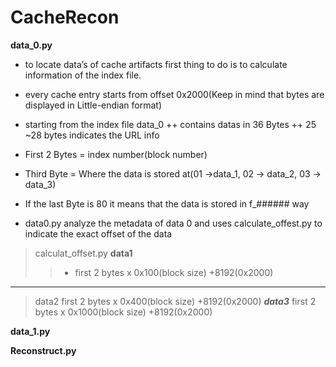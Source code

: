 # CacheRecon
**data_0.py**
 + to locate data’s of cache artifacts first thing to do is to calculate information of the index file.

 + every cache entry starts from offset 0x2000(Keep in mind that bytes are displayed in Little-endian format)

 + starting from the index file data_0
 ++ contains datas in 36 Bytes
 ++ 25 ~28 bytes indicates the URL info

 + First 2 Bytes = index number(block number)

 + Third Byte = Where the data is stored at(01 →data_1, 02 → data_2, 03 → data_3)

 + If the last Byte is 80 it means that the data is stored in f_###### way

+ data0.py analyze the metadata of data 0 and uses calculate_offest.py to indicate the exact offset of the data
 > calculat_offset.py
 > **data1**
 >>  + first 2 bytes x 0x100(block size)  +8192(0x2000)
 *****
 > data2
 > first 2 bytes x 0x400(block size) +8192(0x2000)
 > ***data3***
 > first 2 bytes x 0x1000(block size) +8192(0x2000)


**data_1.py**

**Reconstruct.py**

